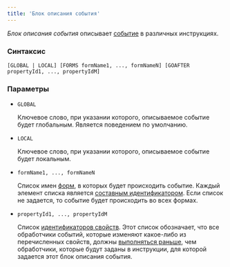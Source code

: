 ```yaml
---
title: 'Блок описания события'
---
```


*Блок описания события* описывает [событие](Events.md) в различных инструкциях.

### Синтаксис

    [GLOBAL | LOCAL] [FORMS formName1, ..., formNameN] [GOAFTER propertyId1, ..., propertyIdM]

### Параметры

- `GLOBAL`

    Ключевое слово, при указании которого, описываемое событие будет глобальным. Является поведением по умолчанию.

- `LOCAL`

    Ключевое слово, при указании которого, описываемое событие будет локальным.

- `formName1, ..., formNameN`

    Список имен [форм](Forms.md), в которых будет происходить событие. Каждый элемент списка является [составным идентификатором](IDs.md#cid-broken). Если список не задается, то событие будет происходить во всех формах.

- `propertyId1, ..., propertyIdM`

    Список [идентификаторов свойств](IDs.md#propertyid-broken). Этот список обозначает, что все обработчики событий, которые изменяют какое-либо из перечисленных свойств, должны [выполняться раньше](Events.md#order-broken), чем обработчики, которые будут заданы в инструкции, для которой задается этот блок описания события.
